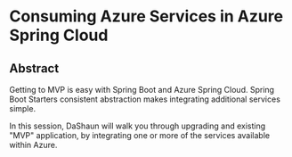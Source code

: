 # Consuming Azure Services in Azure Spring Cloud

## Abstract

Getting to MVP is easy with Spring Boot and Azure Spring Cloud.
Spring Boot Starters consistent abstraction makes integrating additional services simple.

In this session, DaShaun will walk you through upgrading and existing "MVP" application,
by integrating one or more of the services available within Azure.
